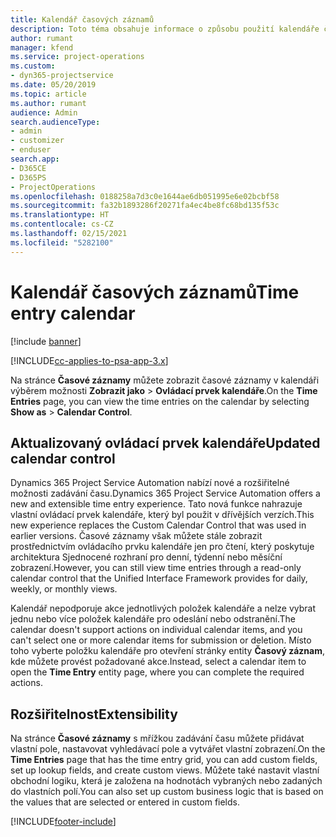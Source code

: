 ```yaml
---
title: Kalendář časových záznamů
description: Toto téma obsahuje informace o způsobu použití kalendáře časových záznamů.
author: rumant
manager: kfend
ms.service: project-operations
ms.custom:
- dyn365-projectservice
ms.date: 05/20/2019
ms.topic: article
ms.author: rumant
audience: Admin
search.audienceType:
- admin
- customizer
- enduser
search.app:
- D365CE
- D365PS
- ProjectOperations
ms.openlocfilehash: 0188258a7d3c0e1644ae6db051995e6e02bcbf58
ms.sourcegitcommit: fa32b1893286f20271fa4ec4be8fc68bd135f53c
ms.translationtype: HT
ms.contentlocale: cs-CZ
ms.lasthandoff: 02/15/2021
ms.locfileid: "5282100"
---
```

# <a name="time-entry-calendar"></a><span data-ttu-id="a9c24-103">Kalendář časových záznamů</span><span class="sxs-lookup"><span data-stu-id="a9c24-103">Time entry calendar</span></span>

[!include [banner](../includes/psa-now-project-operations.md)]

[!INCLUDE[cc-applies-to-psa-app-3.x](../includes/cc-applies-to-psa-app-3x.md)]

<span data-ttu-id="a9c24-104">Na stránce **Časové záznamy** můžete zobrazit časové záznamy v kalendáři výběrem možnosti **Zobrazit jako** \> **Ovládací prvek kalendáře**.</span><span class="sxs-lookup"><span data-stu-id="a9c24-104">On the **Time Entries** page, you can view the time entries on the calendar by selecting **Show as** \> **Calendar Control**.</span></span>

## <a name="updated-calendar-control"></a><span data-ttu-id="a9c24-105">Aktualizovaný ovládací prvek kalendáře</span><span class="sxs-lookup"><span data-stu-id="a9c24-105">Updated calendar control</span></span>

<span data-ttu-id="a9c24-106">Dynamics 365 Project Service Automation nabízí nové a rozšiřitelné možnosti zadávání času.</span><span class="sxs-lookup"><span data-stu-id="a9c24-106">Dynamics 365 Project Service Automation offers a new and extensible time entry experience.</span></span> <span data-ttu-id="a9c24-107">Tato nová funkce nahrazuje vlastní ovládací prvek kalendáře, který byl použit v dřívějších verzích.</span><span class="sxs-lookup"><span data-stu-id="a9c24-107">This new experience replaces the Custom Calendar Control that was used in earlier versions.</span></span> <span data-ttu-id="a9c24-108">Časové záznamy však můžete stále zobrazit prostřednictvím ovládacího prvku kalendáře jen pro čtení, který poskytuje architektura Sjednocené rozhraní pro denní, týdenní nebo měsíční zobrazení.</span><span class="sxs-lookup"><span data-stu-id="a9c24-108">However, you can still view time entries through a read-only calendar control that the Unified Interface Framework provides for daily, weekly, or monthly views.</span></span>

<span data-ttu-id="a9c24-109">Kalendář nepodporuje akce jednotlivých položek kalendáře a nelze vybrat jednu nebo více položek kalendáře pro odeslání nebo odstranění.</span><span class="sxs-lookup"><span data-stu-id="a9c24-109">The calendar doesn't support actions on individual calendar items, and you can't select one or more calendar items for submission or deletion.</span></span> <span data-ttu-id="a9c24-110">Místo toho vyberte položku kalendáře pro otevření stránky entity **Časový záznam**, kde můžete provést požadované akce.</span><span class="sxs-lookup"><span data-stu-id="a9c24-110">Instead, select a calendar item to open the **Time Entry** entity page, where you can complete the required actions.</span></span>

## <a name="extensibility"></a><span data-ttu-id="a9c24-111">Rozšiřitelnost</span><span class="sxs-lookup"><span data-stu-id="a9c24-111">Extensibility</span></span>

<span data-ttu-id="a9c24-112">Na stránce **Časové záznamy** s mřížkou zadávání času můžete přidávat vlastní pole, nastavovat vyhledávací pole a vytvářet vlastní zobrazení.</span><span class="sxs-lookup"><span data-stu-id="a9c24-112">On the **Time Entries** page that has the time entry grid, you can add custom fields, set up lookup fields, and create custom views.</span></span> <span data-ttu-id="a9c24-113">Můžete také nastavit vlastní obchodní logiku, která je založena na hodnotách vybraných nebo zadaných do vlastních polí.</span><span class="sxs-lookup"><span data-stu-id="a9c24-113">You can also set up custom business logic that is based on the values that are selected or entered in custom fields.</span></span>


[!INCLUDE[footer-include](../includes/footer-banner.md)]